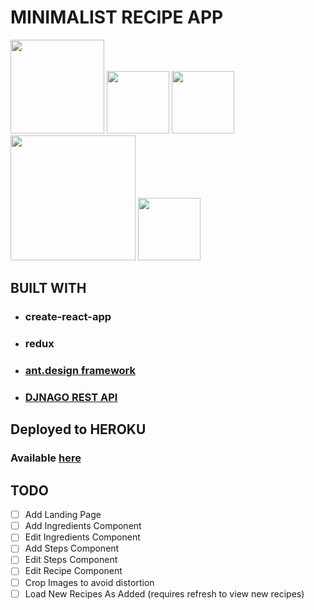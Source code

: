 # MINIMALIST RECIPE APP

<div>
<img src="https://upload.wikimedia.org/wikipedia/en/thumb/a/a7/React-icon.svg/1200px-React-icon.svg.png" width="150">
<img src="https://raw.githubusercontent.com/reactjs/redux/master/logo/logo.png" width="100">
<img src="https://t.alipayobjects.com/images/rmsweb/T1B9hfXcdvXXXXXXXX.svg" width="100">
<img src="http://www.django-rest-framework.org/img/logo.png" width="200">
<img src="https://dab1nmslvvntp.cloudfront.net/wp-content/uploads/2016/04/1461122387heroku-logo.jpg" width="100">
</div>


## BUILT WITH
* ### create-react-app
* ### redux
* ### [ant.design framework](https://ant.design)
* ### [DJNAGO REST API](https://github.com/vishalpatel2890/recipeapi)

## Deployed to HEROKU

### Available [here](https://arcane-castle-90995.herokuapp.com/)

## TODO

- [ ] Add Landing Page
- [ ] Add Ingredients Component
- [ ] Edit Ingredients Component
- [ ] Add Steps Component
- [ ] Edit Steps Component
- [ ] Edit Recipe Component
- [ ] Crop Images to avoid distortion
- [ ] Load New Recipes As Added (requires refresh to view new recipes)

